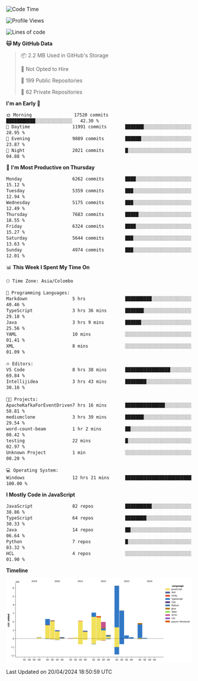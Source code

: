
<!--START_SECTION:waka-->
![Code Time](http://img.shields.io/badge/Code%20Time-1%2C662%20hrs%2043%20mins-blue)

![Profile Views](http://img.shields.io/badge/Profile%20Views-0-blue)

![Lines of code](https://img.shields.io/badge/From%20Hello%20World%20I%27ve%20Written-28.9%20million%20lines%20of%20code-blue)

**🐱 My GitHub Data** 

> 📦 2.2 MB Used in GitHub's Storage 
 > 
> 🚫 Not Opted to Hire
 > 
> 📜 199 Public Repositories 
 > 
> 🔑 62 Private Repositories 
 > 
**I'm an Early 🐤** 

```text
🌞 Morning                17520 commits       ███████████░░░░░░░░░░░░░░   42.30 % 
🌆 Daytime                11991 commits       ███████░░░░░░░░░░░░░░░░░░   28.95 % 
🌃 Evening                9889 commits        ██████░░░░░░░░░░░░░░░░░░░   23.87 % 
🌙 Night                  2021 commits        █░░░░░░░░░░░░░░░░░░░░░░░░   04.88 % 
```
📅 **I'm Most Productive on Thursday** 

```text
Monday                   6262 commits        ████░░░░░░░░░░░░░░░░░░░░░   15.12 % 
Tuesday                  5359 commits        ███░░░░░░░░░░░░░░░░░░░░░░   12.94 % 
Wednesday                5175 commits        ███░░░░░░░░░░░░░░░░░░░░░░   12.49 % 
Thursday                 7683 commits        █████░░░░░░░░░░░░░░░░░░░░   18.55 % 
Friday                   6324 commits        ████░░░░░░░░░░░░░░░░░░░░░   15.27 % 
Saturday                 5644 commits        ███░░░░░░░░░░░░░░░░░░░░░░   13.63 % 
Sunday                   4974 commits        ███░░░░░░░░░░░░░░░░░░░░░░   12.01 % 
```


📊 **This Week I Spent My Time On** 

```text
🕑︎ Time Zone: Asia/Colombo

💬 Programming Languages: 
Markdown                 5 hrs               ██████████░░░░░░░░░░░░░░░   40.46 % 
TypeScript               3 hrs 36 mins       ███████░░░░░░░░░░░░░░░░░░   29.18 % 
Java                     3 hrs 9 mins        ██████░░░░░░░░░░░░░░░░░░░   25.56 % 
YAML                     10 mins             ░░░░░░░░░░░░░░░░░░░░░░░░░   01.41 % 
XML                      8 mins              ░░░░░░░░░░░░░░░░░░░░░░░░░   01.09 % 

🔥 Editors: 
VS Code                  8 hrs 38 mins       █████████████████░░░░░░░░   69.84 % 
Intellijidea             3 hrs 43 mins       ████████░░░░░░░░░░░░░░░░░   30.16 % 

🐱‍💻 Projects: 
ApacheKafkaForEventDriven7 hrs 16 mins       ███████████████░░░░░░░░░░   58.81 % 
mediumclone              3 hrs 39 mins       ███████░░░░░░░░░░░░░░░░░░   29.54 % 
word-count-beam          1 hr 2 mins         ██░░░░░░░░░░░░░░░░░░░░░░░   08.42 % 
testing                  22 mins             █░░░░░░░░░░░░░░░░░░░░░░░░   02.97 % 
Unknown Project          1 min               ░░░░░░░░░░░░░░░░░░░░░░░░░   00.20 % 

💻 Operating System: 
Windows                  12 hrs 21 mins      █████████████████████████   100.00 % 
```

**I Mostly Code in JavaScript** 

```text
JavaScript               82 repos            ██████████░░░░░░░░░░░░░░░   38.86 % 
TypeScript               64 repos            ████████░░░░░░░░░░░░░░░░░   30.33 % 
Java                     14 repos            ██░░░░░░░░░░░░░░░░░░░░░░░   06.64 % 
Python                   7 repos             █░░░░░░░░░░░░░░░░░░░░░░░░   03.32 % 
HCL                      4 repos             ░░░░░░░░░░░░░░░░░░░░░░░░░   01.90 % 
```



**Timeline**

![Lines of Code chart](https://raw.githubusercontent.com/ccweerasinghe1994/ccweerasinghe1994/master/assets/bar_graph.png)


 Last Updated on 20/04/2024 18:50:59 UTC
<!--END_SECTION:waka-->
